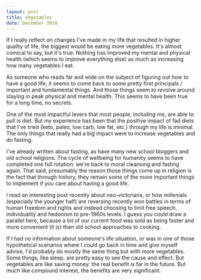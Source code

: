 ```yaml
---
layout: post
title: Vegetables
date: December 2018
---
```

If I really reflect on changes I've made in my life that resulted in higher quality of life, the biggest would be eating more vegetables. It's almost comical to say, but it's true. Nothing has improved my mental and physical health (which seems to improve everything else) as much as increasing how many vegetables I eat.

As someone who reads far and wide on the subject of figuring out how to have a good life, it seems to come back to some pretty first principals / important and fundamental things. And those things seem to revolve around staying in peak physical and mental health. This seems to have been true for a long time, no secrets.

One of the most impactful levers that most people, including me, are able to pull is diet. But my experience has been that the positive impact of fad diets that I've tried (keto, paleo, low carb, low fat, etc.) through my life is minimal. The only things that really had a big impact were to increase vegetables and do fasting.

I've already written about fasting, as have many new school bloggers and old school religions. The cycle of wellbeing for humanity seems to have completed one full rotation: we're back to moral cleansing and fasting again. That said, presumably the reason those things come up in religion is the fact that through history, they remain some of the more important things to implement if you care about having a good life.

I read an interesting post recently about neo-victorians, or how millenials (especially the younger half) are reversing recently won battles in terms of human freedom and rights and instead choosing to limit free speech, individuality and hedonism to pre-1960s levels. I guess you could draw a parallel here, because a lot of our current food was sold as being faster and more convenient (it is) than old school approaches to cooking.

If I had no information about someone's life situation, or was in one of those hypothetical scenarios where I could go back in time and give myself advise, I'd probably do mostly the same thing but with more vegetables. Some things, like sleep, are pretty easy to see the cause and effect. But vegetables are like saving money: the real benefit is far in the future. But much like compound interest, the benefits are very significant.